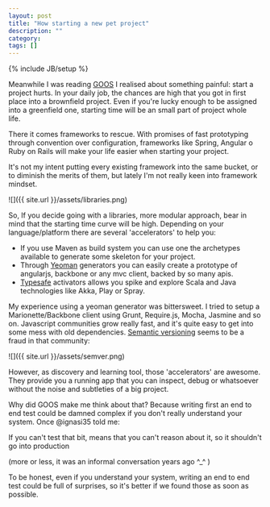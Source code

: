 ```yaml
---
layout: post
title: "How starting a new pet project"
description: ""
category: 
tags: []
---
```

{% include JB/setup %}

Meanwhile I was reading [GOOS](http://www.growing-object-oriented-software.com/)&nbsp;I realised about something painful: start a project hurts. In your daily job, the chances are high that you got in first place into a brownfield project. Even if you're lucky enough to be assigned into a greenfield one, starting time will be an small part of project whole life.&nbsp;

There it comes frameworks to rescue. With promises of fast prototyping through convention over configuration, frameworks like Spring, Angular o Ruby on Rails will make your life easier when starting your project.

It's not my intent putting every existing framework into the same bucket, or to diminish the merits of them, but lately I'm not really keen into framework mindset.

![]({{ site.url }}/assets/libraries.png)

So, If you decide going with a libraries, more modular approach, bear in mind that the starting time curve will be high. Depending on your language/platform there are several 'accelerators' to help you:

*   <span>If you use Maven as build system you can use one the archetypes available to generate some skeleton for your project.</span>
*   <span>Through [Yeoman](http://yeoman.io/)&nbsp;generators you can easily create a prototype of angularjs, backbone or any mvc client, backed by so many apis.</span>
*   <span>[Typesafe](http://typesafe.com/get-started) activators allows you spike and explore Scala and Java technologies like Akka, Play or Spray.</span>

My experience using a yeoman generator was bittersweet. I tried to setup a Marionette/Backbone client using Grunt, Require.js, Mocha, Jasmine and so on. Javascript communities grow really fast, and it's quite easy to get into some mess with old dependencies. [Semantic versioning](http://semver.org/) seems to be a fraud in that community:

![]({{ site.url }}/assets/semver.png)

However, as discovery and learning tool, those 'accelerators' are awesome. They provide you a running app that you can inspect, debug or whatsoever without the noise and subtleties of a big project.

Why did GOOS make me think about that? Because writing first an end to end test could be damned complex if you don't really understand your system. Once @ignasi35 told me:

If you can't test that bit, means that you can't reason about it, so it shouldn't go into production

(more or less, it was an informal conversation years ago ^_^ )

To be honest, even if you understand your system, writing an end to end test could be full of surprises, so it's better if we found those as soon as possible.